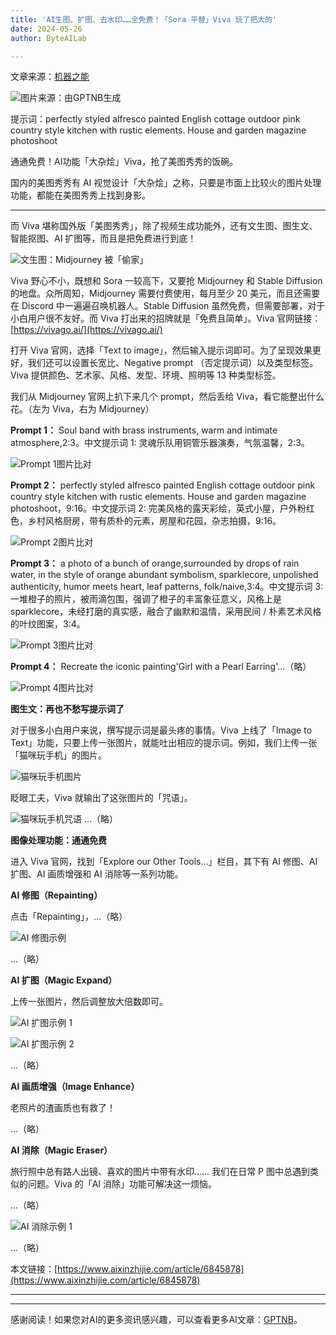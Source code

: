 ```yaml
---
title: 'AI生图、扩图、去水印……全免费！「Sora 平替」Viva 玩了把大的'
date: 2024-05-26
author: ByteAILab

---
```


文章来源：[机器之能](https://mp.weixin.qq.com/s/AthP2vMTfZJPKE2G96LtGQ)

![图片来源：由GPTNB生成](http://www.jesonc.com/upload/3B33CB85B496C0CB6FBA4C2BD79320AD/1716530971014/Fk7-Cw3MkolLa2LlmHQdwjGh-5u6.jpg)

提示词：perfectly styled alfresco painted English cottage outdoor pink country style kitchen with rustic elements. House and garden magazine photoshoot

通通免费！AI功能「大杂烩」Viva，抢了美图秀秀的饭碗。

国内的美图秀秀有 AI 视觉设计「大杂烩」之称，只要是市面上比较火的图片处理功能，都能在美图秀秀上找到身影。

---


而 Viva 堪称国外版「美图秀秀」，除了视频生成功能外，还有文生图、图生文、智能抠图、AI 扩图等，而且是把免费进行到底！

![文生图：Midjourney 被「偷家」](http://www.jesonc.com/FqF-R0yvCGpeamXWheKZmNw_tTk3)

Viva 野心不小，既想和 Sora 一较高下，又要抢 Midjourney 和 Stable Diffusion 的地盘。众所周知，Midjourney 需要付费使用，每月至少 20 美元，而且还需要在 Discord 中一遍遍召唤机器人。Stable Diffusion 虽然免费，但需要部署，对于小白用户很不友好。而 Viva 打出来的招牌就是「免费且简单」。Viva 官网链接：[https://vivago.ai/](https://vivago.ai/)

打开 Viva 官网，选择「Text to image」，然后输入提示词即可。为了呈现效果更好，我们还可以设置长宽比、Negative prompt （否定提示词）以及类型标签。Viva 提供颜色、艺术家、风格、发型、环境、照明等 13 种类型标签。

我们从 Midjourney 官网上扒下来几个 prompt，然后丢给 Viva，看它能整出什么花。（左为 Viva，右为 Midjourney）

**Prompt 1：** Soul band with brass instruments, warm and intimate atmosphere,2:3。中文提示词 1: 灵魂乐队用铜管乐器演奏，气氛温馨，2:3。

![Prompt 1图片比对](http://www.jesonc.com/Flsr9Cb2f1lJOGxznxteMb1DJChn)

**Prompt 2：** perfectly styled alfresco painted English cottage outdoor pink country style kitchen with rustic elements. House and garden magazine photoshoot，9:16。中文提示词 2: 完美风格的露天彩绘，英式小屋，户外粉红色，乡村风格厨房，带有质朴的元素，房屋和花园，杂志拍摄，9:16。

![Prompt 2图片比对](http://www.jesonc.com/FrHkJMlIvtkYFbspL7fDsy_nX2V-)

**Prompt 3：** a photo of a bunch of orange,surrounded by drops of rain water, in the style of orange abundant symbolism, sparklecore, unpolished authenticity, humor meets heart, leaf patterns, folk/naive,3:4。中文提示词 3: 一堆橙子的照片，被雨滴包围，强调了橙子的丰富象征意义，风格上是 sparklecore，未经打磨的真实感，融合了幽默和温情，采用民间 / 朴素艺术风格的叶纹图案，3:4。

![Prompt 3图片比对](http://www.jesonc.com/Fpiz0mIM9OCuxr_xp3urNMGJ2per)

**Prompt 4：** Recreate the iconic painting'Girl with a Pearl Earring'...（略）

![Prompt 4图片比对](http://www.jesonc.com/FhrBEp_P0rsQMXN1YZX9-UoLxeGu)

**图生文：再也不愁写提示词了**

对于很多小白用户来说，撰写提示词是最头疼的事情。Viva 上线了「Image to Text」功能，只要上传一张图片，就能吐出相应的提示词。例如，我们上传一张「猫咪玩手机」的图片。

![猫咪玩手机图片](http://www.jesonc.com/FgW_Gr8caaaBNR0yJMp1up_MSa7N)

眨眼工夫，Viva 就输出了这张图片的「咒语」。

![猫咪玩手机咒语](http://www.jesonc.com/FshWFOSlJCMYFkVBRIu2bzrJghs1)
...（略）

**图像处理功能：通通免费**

进入 Viva 官网，找到「Explore our Other Tools...」栏目，其下有 AI 修图、AI 扩图、AI 画质增强和 AI 消除等一系列功能。

**AI 修图（Repainting）**

点击「Repainting」，...（略）

![AI 修图示例](http://www.jesonc.com/FtxPOlFEf8A_NpWEeNVATFPOMCDM)

...（略）

**AI 扩图（Magic Expand）**

上传一张图片，然后调整放大倍数即可。

![AI 扩图示例 1](http://www.jesonc.com/Fh2Ys6G4VApc4v9YeABNFO_kfGeU)

![AI 扩图示例 2](http://www.jesonc.com/Fr-DBiNGy-kbHXTda__SISRF5c6X)

...（略）

**AI 画质增强（Image Enhance）**

老照片的渣画质也有救了！

...（略）

**AI 消除（Magic Eraser）**

旅行照中总有路人出镜、喜欢的图片中带有水印…… 我们在日常 P 图中总遇到类似的问题。Viva 的「AI 消除」功能可解决这一烦恼。

...（略）

![AI 消除示例 1](http://www.jesonc.com/FqJs8yy7SBCB970mHva5oB6wcyD_)

...（略）

本文链接：[https://www.aixinzhijie.com/article/6845878](https://www.aixinzhijie.com/article/6845878)

---
---
感谢阅读！如果您对AI的更多资讯感兴趣，可以查看更多AI文章：[GPTNB](https://gptnb.com)。